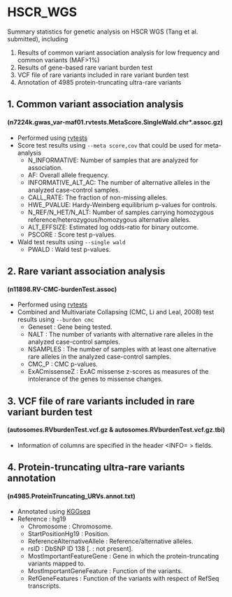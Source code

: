 # HSCR_WGS
Summary statistics for genetic analysis on HSCR WGS (Tang et al. submitted), including

1. Results of common variant association analysis for low frequency and common variants (MAF>1%)
2. Results of gene-based rare variant burden test
3. VCF file of rare variants included in rare variant burden test
4. Annotation of 4985 protein-truncating ultra-rare variants

## 1. Common variant association analysis
#### (n7224k.gwas_var-maf01.rvtests.MetaScore.SingleWald.chr*.assoc.gz)

- Performed using [rvtests](https://github.com/zhanxw/rvtests)
- Score test results using `--meta score,cov` that could be used for meta-analysis
  - N_INFORMATIVE: Number of samples that are analyzed for association.
  - AF: Overall allele frequency. 
  - INFORMATIVE_ALT_AC: The number of alternative alleles in the analyzed case-control samples.
  - CALL_RATE: The fraction of non-missing alleles.
  - HWE_PVALUE: Hardy-Weinberg equilibrium p-values for controls. 
  - N_REF/N_HET/N_ALT: Number of samples carrying homozygous reference/heterozygous/homozygous alternative alleles. 
  - ALT_EFFSIZE: Estimated log odds-ratio for binary outcome. 
  - PSCORE : Score test p-values.
- Wald test results using `--single wald`
  - PWALD : Wald test p-values.
  
## 2. Rare variant association analysis
#### (n11898.RV-CMC-burdenTest.assoc)

- Performed using [rvtests](https://github.com/zhanxw/rvtests)
- Combined and Multivariate Collapsing (CMC, Li and Leal, 2008) test results using `--burden cmc`
  - Geneset : Gene being tested.
  - NALT : The number of variants with alternative rare alleles in the analyzed case-control samples.
  - NSAMPLES : The number of samples with at least one alternative rare alleles in the analyzed case-control samples.
  - CMC_P : CMC p-values.
  - ExACmissenseZ : ExAC missense z-scores as measures of the intolerance of the genes to missense changes.
  
## 3. VCF file of rare variants included in rare variant burden test
#### (autosomes.RVburdenTest.vcf.gz & autosomes.RVburdenTest.vcf.gz.tbi)

- Information of columns are specified in the header <INFO= > fields.

## 4. Protein-truncating ultra-rare variants annotation
#### (n4985.ProteinTruncating_URVs.annot.txt)

- Annotated using [KGGseq](http://grass.cgs.hku.hk/limx/kggseq/)
- Reference : hg19
  - Chromosome : Chromosome.
  - StartPositionHg19 : Position.
  - ReferenceAlternativeAllele : Reference/alternative alleles.
  - rsID : DbSNP ID 138 [. : not present].
  - MostImportantFeatureGene : Gene in which the protein-truncating variants mapped to.
  - MostImportantGeneFeature : Function of the variants.
  - RefGeneFeatures : Function of the variants with respect of RefSeq transcripts.






